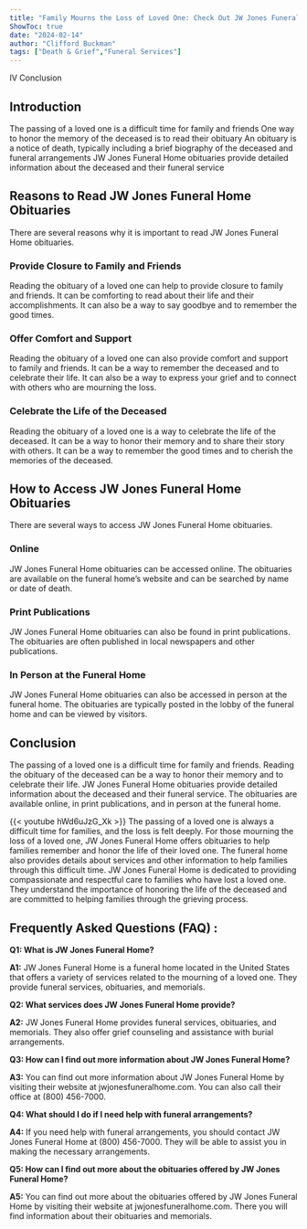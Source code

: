 ```yaml
---
title: "Family Mourns the Loss of Loved One: Check Out JW Jones Funeral Home Obituaries for Details"
ShowToc: true 
date: "2024-02-14"
author: "Clifford Buckman" 
tags: ["Death & Grief","Funeral Services"]
---
```

IV Conclusion

## Introduction

The passing of a loved one is a difficult time for family and friends One way to honor the memory of the deceased is to read their obituary An obituary is a notice of death, typically including a brief biography of the deceased and funeral arrangements JW Jones Funeral Home obituaries provide detailed information about the deceased and their funeral service

## Reasons to Read JW Jones Funeral Home Obituaries

There are several reasons why it is important to read JW Jones Funeral Home obituaries. 

### Provide Closure to Family and Friends

Reading the obituary of a loved one can help to provide closure to family and friends. It can be comforting to read about their life and their accomplishments. It can also be a way to say goodbye and to remember the good times. 

### Offer Comfort and Support

Reading the obituary of a loved one can also provide comfort and support to family and friends. It can be a way to remember the deceased and to celebrate their life. It can also be a way to express your grief and to connect with others who are mourning the loss. 

### Celebrate the Life of the Deceased

Reading the obituary of a loved one is a way to celebrate the life of the deceased. It can be a way to honor their memory and to share their story with others. It can be a way to remember the good times and to cherish the memories of the deceased.

## How to Access JW Jones Funeral Home Obituaries

There are several ways to access JW Jones Funeral Home obituaries. 

### Online

JW Jones Funeral Home obituaries can be accessed online. The obituaries are available on the funeral home’s website and can be searched by name or date of death.

### Print Publications

JW Jones Funeral Home obituaries can also be found in print publications. The obituaries are often published in local newspapers and other publications.

### In Person at the Funeral Home

JW Jones Funeral Home obituaries can also be accessed in person at the funeral home. The obituaries are typically posted in the lobby of the funeral home and can be viewed by visitors.

## Conclusion

The passing of a loved one is a difficult time for family and friends. Reading the obituary of the deceased can be a way to honor their memory and to celebrate their life. JW Jones Funeral Home obituaries provide detailed information about the deceased and their funeral service. The obituaries are available online, in print publications, and in person at the funeral home.

{{< youtube hWd6uJzG_Xk >}} 
The passing of a loved one is always a difficult time for families, and the loss is felt deeply. For those mourning the loss of a loved one, JW Jones Funeral Home offers obituaries to help families remember and honor the life of their loved one. The funeral home also provides details about services and other information to help families through this difficult time. JW Jones Funeral Home is dedicated to providing compassionate and respectful care to families who have lost a loved one. They understand the importance of honoring the life of the deceased and are committed to helping families through the grieving process.

## Frequently Asked Questions (FAQ) :
**Q1: What is JW Jones Funeral Home?**

**A1:** JW Jones Funeral Home is a funeral home located in the United States that offers a variety of services related to the mourning of a loved one. They provide funeral services, obituaries, and memorials.

**Q2: What services does JW Jones Funeral Home provide?**

**A2:** JW Jones Funeral Home provides funeral services, obituaries, and memorials. They also offer grief counseling and assistance with burial arrangements.

**Q3: How can I find out more information about JW Jones Funeral Home?**

**A3:** You can find out more information about JW Jones Funeral Home by visiting their website at jwjonesfuneralhome.com. You can also call their office at (800) 456-7000.

**Q4: What should I do if I need help with funeral arrangements?**

**A4:** If you need help with funeral arrangements, you should contact JW Jones Funeral Home at (800) 456-7000. They will be able to assist you in making the necessary arrangements.

**Q5: How can I find out more about the obituaries offered by JW Jones Funeral Home?**

**A5:** You can find out more about the obituaries offered by JW Jones Funeral Home by visiting their website at jwjonesfuneralhome.com. There you will find information about their obituaries and memorials.



